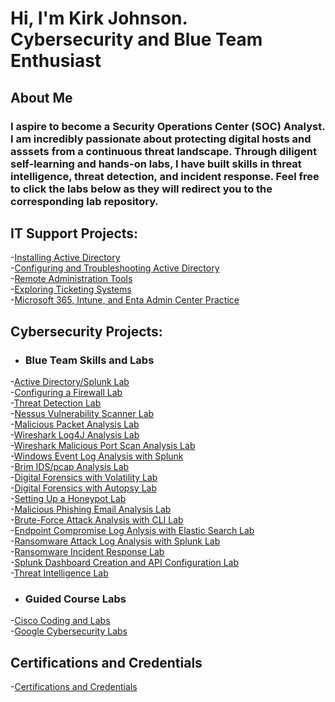 <h1>Hi, I'm Kirk Johnson. <br/> <a >Cybersecurity and Blue Team Enthusiast</a>
<h2>About Me</h2>
 
<h3>I aspire to become a Security Operations Center (SOC) Analyst. I am incredibly passionate about protecting digital hosts and asssets from a continuous threat landscape. Through diligent self-learning and hands-on labs, I have built skills in threat intelligence, threat detection, and incident response. Feel free to click the labs below as they will redirect you to the corresponding lab repository.</b>

 <h2>IT Support Projects:</h2>
 
-[Installing Active Directory](https://github.com/KirkDJohnson/Installing-Active-Directory)<br/>
-[Configuring and Troubleshooting Active Directory](https://github.com/KirkDJohnson/Active-Directory-Configuration)<br/>
-[Remote Administration Tools](https://github.com/KirkDJohnson/Remote-Administration-Methods)<br/>
-[Exploring Ticketing Systems](https://github.com/KirkDJohnson/Ticketing-Systems)<br/>
-[Microsoft 365, Intune, and Enta Admin Center Practice](https://github.com/KirkDJohnson/Microsoft-Intune-365-Entra-and-Azure-Practice)<br/>
 
<h2> Cybersecurity Projects:</h2>

- <h3>Blue Team Skills and Labs</b>
-[Active Directory/Splunk Lab](https://github.com/KirkDJohnson/Active-Directory)<br/>
-[Configuring a Firewall Lab](https://github.com/KirkDJohnson/Configuring-A-Firewall-Lab)<br/>
-[Threat Detection Lab](https://github.com/KirkDJohnson/Threat-Detection-Lab)<br/>
-[Nessus Vulnerability Scanner Lab](https://github.com/KirkDJohnson/Nesses-Vulnerability-Lab)<br/>
-[Malicious Packet Analysis Lab](https://github.com/KirkDJohnson/Malicious-Packet-Capture-Analysis-Lab/issues/new)<br/>
-[Wireshark Log4J Analysis Lab](https://github.com/KirkDJohnson/Wireshark)<br/>
-[Wireshark Malicious Port Scan Analysis Lab](https://github.com/KirkDJohnson/Network-Scan-pcap-Lab)<br/>
-[Windows Event Log Analysis with Splunk](https://github.com/KirkDJohnson/Windows-Event-Log-Analysis-in-Splunk-Lab)<br/>
-[Brim IDS/pcap Analysis Lab](https://github.com/KirkDJohnson/Brim-IDS-Analysis-Lab)<br/>
-[Digital Forensics with Volatility Lab](https://github.com/KirkDJohnson/Volatility-Incident-Response-Lab)<br/>
-[Digital Forensics with Autopsy Lab](https://github.com/KirkDJohnson/Digital-Forensics-with-Autopsy-Lab)<br/>
-[Setting Up a Honeypot Lab](https://github.com/KirkDJohnson/Honey-Pot-Lab)<br/>
-[Malicious Phishing Email Analysis Lab](https://github.com/KirkDJohnson/Phishing-Analysis)<br/>
-[Brute-Force Attack Analysis with CLI Lab](https://github.com/KirkDJohnson/SSH-Brute-Force-Log-Analysis-Lab)<br/>
-[Endpoint Compromise Log Anlysis with Elastic Search Lab](https://github.com/KirkDJohnson/ELK-Log-Analysis-Lab)<br/>
-[Ransomware Attack Log Analysis with Splunk Lab](https://github.com/KirkDJohnson/Splunk-Ransomware-Analysis)<br/>
-[Ransomware Incident Response Lab](https://github.com/KirkDJohnson/Ransomware-Incident-Response-Lab)<br/>
-[Splunk Dashboard Creation and API Configuration Lab](https://github.com/KirkDJohnson/Setting-Up-Splunk-with-API-Integration-Lab)<br/>
-[Threat Intelligence Lab](https://github.com/KirkDJohnson/Threat-Intelligence-Lab)<br/>

- <h3>Guided Course Labs</b>
-[Cisco Coding and Labs](https://github.com/KirkDJohnson/Cisco-Cybersecurity)<br/>
-[Google Cybersecurity Labs](https://github.com/KirkDJohnson/Google-Cybersecurity-Labs)


<h2>Certifications and Credentials</h2>
 
-[Certifications and Credentials](https://github.com/KirkDJohnson/Certifications-and-Credentials/tree/main)  



[linkedin]: https://linkedin.com

<!--
**KirkDJohnson/KirkDJohnson** is a ✨ _special_ ✨ repository because its `README.md` (this file) appears on your GitHub profile.

Here are some ideas to get you started:

- 🔭 I’m currently working on ...
- 🌱 I’m currently learning ...
- 👯 I’m looking to collaborate on ...
- 🤔 I’m looking for help with ...
- 💬 Ask me about ...
- 📫 How to reach me: ...
- 😄 Pronouns: ...
- ⚡ Fun fact: ...
-->
